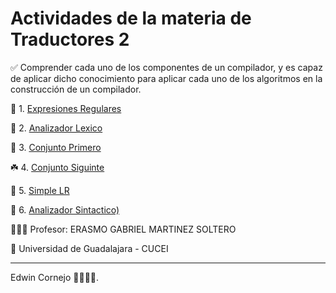 # Actividades de la materia de Traductores 2

✅ Comprender cada uno de los componentes de un compilador, y es capaz de aplicar dicho conocimiento para aplicar cada uno de los algoritmos en la construcción de un compilador.

🍃 1. [Expresiones Regulares](./regex/)

🌿 2. [Analizador Lexico](./lexical/)

🌵 3. [Conjunto Primero](./conjuntoPrimero/)

☘️ 4. [Conjunto Siguinte](./conjuntoSiguinte/)

🌳 5. [Simple LR](./SLR/)

🌱 6. [Analizador Sintactico)](./sintactico/)


🧑🏻‍🏫 Profesor: ERASMO GABRIEL MARTINEZ SOLTERO

🏫 Universidad de Guadalajara - CUCEI 



---------------------------------------


Edwin Cornejo 👨🏻‍💻💚.
